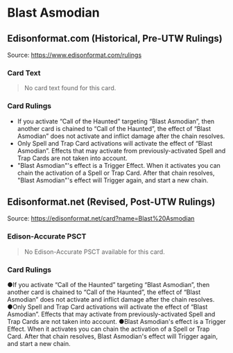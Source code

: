 # Blast Asmodian

## Edisonformat.com (Historical, Pre-UTW Rulings)

Source: https://www.edisonformat.com/rulings

### Card Text

> No card text found for this card.

### Card Rulings

*   If you activate “Call of the Haunted” targeting “Blast Asmodian”, then another card is chained to “Call of the Haunted”, the effect of “Blast Asmodian” does not activate and inflict damage after the chain resolves.
*   Only Spell and Trap Card activations will activate the effect of “Blast Asmodian”. Effects that may activate from previously-activated Spell and Trap Cards are not taken into account.
*   "Blast Asmodian"'s effect is a Trigger Effect. When it activates you can chain the activation of a Spell or Trap Card. After that chain resolves, "Blast Asmodian"'s effect will Trigger again, and start a new chain.

## Edisonformat.net (Revised, Post-UTW Rulings)

Source: https://edisonformat.net/card?name=Blast%20Asmodian

### Edison-Accurate PSCT

> No Edison-Accurate PSCT available for this card.

### Card Rulings

●If you activate “Call of the Haunted” targeting “Blast Asmodian”, then another card is chained to “Call of the Haunted”, the effect of “Blast Asmodian” does not activate and inflict damage after the chain resolves.
●Only Spell and Trap Card activations will activate the effect of “Blast Asmodian”. Effects that may activate from previously-activated Spell and Trap Cards are not taken into account.
●Blast Asmodian's effect is a Trigger Effect. When it activates you can chain the activation of a Spell or Trap Card. After that chain resolves, Blast Asmodian's effect will Trigger again, and start a new chain.
            